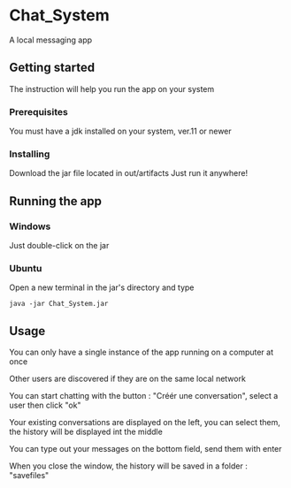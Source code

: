 # Chat_System
A local messaging app

## Getting started
The instruction will help you run the app on your system

### Prerequisites
You must have a jdk installed on your system, ver.11 or newer

### Installing
Download the jar file located in out/artifacts
Just run it anywhere!

## Running the app

### Windows
Just double-click on the jar

### Ubuntu
Open a new terminal in the jar's directory and type
```
java -jar Chat_System.jar
```

## Usage
You can only have a single instance of the app running on a computer at once

Other users are discovered if they are on the same local network

You can start chatting with the button : "Créér une conversation", select a user then click "ok"

Your existing conversations are displayed on the left, you can select them, the history will be displayed int the middle

You can type out your messages on the bottom field, send them with enter

When you close the window, the history will be saved in a folder : "savefiles"

